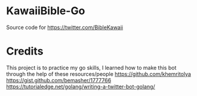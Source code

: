 # KawaiiBible-Go
Source code for https://twitter.com/BibleKawaii

# Credits
This project is to practice my go skills, I learned how to make this bot through the help of these resources/people
https://github.com/khemritolya
https://gist.github.com/bemasher/1777766
https://tutorialedge.net/golang/writing-a-twitter-bot-golang/
